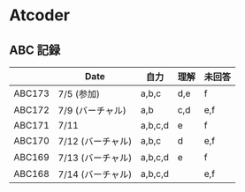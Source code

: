 # Atcoder

## ABC 記録

|        | Date              | 自力    | 理解 | 未回答 |
| ------ | ----------------- | ------- | ---- | ------ |
| ABC173 | 7/5 (参加)        | a,b,c   | d,e  | f      |
| ABC172 | 7/9 (バーチャル)  | a,b     | c,d  | e,f    |
| ABC171 | 7/11              | a,b,c,d | e    | f      |
| ABC170 | 7/12 (バーチャル) | a,b,c   | d    | e,f    |
| ABC169 | 7/13 (バーチャル) | a,b,c,d | e    | f      |
| ABC168 | 7/14 (バーチャル) | a,b,c,d |      | e,f    |

